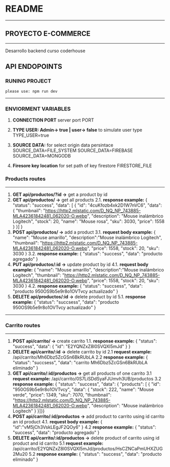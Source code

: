 # README

---

## PROYECTO E-COMMERCE

---

Desarrollo backend curso coderhouse

## API ENDOPOINTS

### RUNING PROJECT

    please use: npm run dev

---

### ENVIORMENT VARIABLES

1. **CONNECTION PORT** server port
   PORT

2. **TYPE USER: Admin-> true | user-> false** to simulate user type
   TYPE_USER=true

3. **SOURCE DATA:** for select origin data persintace
   SOURCE_DATA=FILE_SYSTEM
   SOURCE_DATA=FIREBASE
   SOURCE_DATA=MONGODB

4. **Firesore key location** for set path of key firestore
   FIRESTORE_FILE

### Products routes

---

1. **GET api/productos/?id ->** get a product by id
2. **GET api/productos/ ->** get all products
   2.1. **response example:**
   {
   "status": "success",
   "data": [
   {
   "id": "4cuKfozb4xk2D1W7nVC6",
   "data": {
   "thumbnail": "https://http2.mlstatic.com/D_NQ_NP_743885-MLA42361842481_062020-O.webp",
   "description": "Mouse inalámbrico Logitech",
   "stock": 20,
   "name": "Mouse rosa",
   "sku": 3030,
   "price": 1558
   }
   }]
   }
3. **POST api/productos/ ->** add a product
   3.1. **request body example:**
   {
   "name": "Mouse amarillo",
   "description":"Mouse inalámbrico Logitech",
   "thumbnail":
   "https://http2.mlstatic.com/D_NQ_NP_743885-MLA42361842481_062020-O.webp",
   "price": 1558,
   "stock": 20,
   "sku": 3030
   }
   3.2. **response example:**
   {
   "status": "success",
   "data": "producto agregado"
   }
4. **PUT api/productos/:id ->** update product by id
   4.1. **request body example:**
   {
   "name": "Mouse amarillo",
   "description":"Mouse inalámbrico Logitech",
   "thumbnail":
   "https://http2.mlstatic.com/D_NQ_NP_743885-MLA42361842481_062020-O.webp",
   "price": 1558,
   "stock": 20,
   "sku": 3030
   }
   4.2. **response example:**
   {
   "status": "succsess",
   "data": "producto 950OS9b5e9r8o1OVTvcy actualizado"
   }
5. **DELETE api/productos/:id ->** delete product by id
   5.1. **response example:**
   {
   "status": "succsess",
   "data": "producto 950OS9b5e9r8o1OVTvcy actualizado"
   }

---

### Carrito routes

---

1. **POST api/carrito/ ->** create carrito
   1.1. **response example:**
   {
   "status": "success",
   "data": {
   "id": "E2YQNZxZ8l0SVQXl5mJd"
   }
   }
2. **DELETE api/carrito/:id ->** delete carrito by id
   2.1 **request example:** /api/carrito/Mh6Dbz5ZcGSn6BkRUbLA
   2.2 **response example:**
   {
   "status": "succsess",
   "data": "carrito Mh6Dbz5ZcGSn6BkRUbLA eliminado"
   }
3. **GET api/carrito/:id/productos ->** get all products of one carrito
   3.1 **request example:** /api/carrito/0S7LiSDdSyaFJUmvh3UB/productos
   3.2 **response example:**
   {
   "status": "success",
   "data": {
   "products": [
   {
   "id": "950OS9b5e9r8o1OVTvcy",
   "data": {
   "stock": 222,
   "name": "Mouse verde",
   "price": 1349,
   "sku": 7070,
   "thumbnail": "https://http2.mlstatic.com/D_NQ_NP_743885-MLA42361842481_062020-O.webp",
   "description": "Mouse inalámbrico Logitech"
   }
   }]}}
4. **POST api/carrito/:id/productos ->** add product to carrito using id carrito an id product
   4.1. **request body example:**
   {
   "id":"vM5jCh3VskLEgJF2QOy6"
   }
   4.2 **response example:**
   {
   "status": "success",
   "data": "producto agregado"
   }
5. **DELETE api/carrito/:id/productos ->** delete product of carrito using id product and id carrito
   5.1 **request example:** /api/carrito/E2YQNZxZ8l0SVQXl5mJd/productos/HsCZNCaPmUHXZUG2Mu20
   5.2 **response example:**
   {
   "status": "success",
   "data": "producto eliminado"
   }
